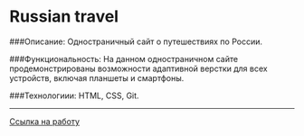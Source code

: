 # __Russian travel__

 ###Описание:
 Одностраничный сайт о путешествиях по России.
 
 ###Функциональность:
 На данном одностраничном сайте продемонстрированы возможности адаптивной верстки для всех устройств, включая планшеты и смартфоны.
 
 ###Технологиии:
 HTML, CSS, Git.
 
 ___

[Ссылка на работу](https://nameless501.github.io/russian-travel/)
